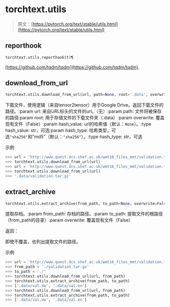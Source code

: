 # torchtext.utils

> 原文：[https://pytorch.org/text/stable/utils.html](https://pytorch.org/text/stable/utils.html)

## reporthook[](#reporthook "此标题的永久链接")

```py
torchtext.utils.reporthook(t)¶
```

[https://github.com/tqdm/tqdm](https://github.com/tqdm/tqdm).

## download_from_url[](#download-from-url "此标题的永久链接")

```py
torchtext.utils.download_from_url(url, path=None, root='.data', overwrite=False, hash_value=None, hash_type='sha256')¶
```

下载文件，使用逻辑（来自tensor2tensor）用于Google Drive。返回下载文件的路径。:param url: 来自URL标头的文件的url。（无）:param path: 文件将被保存的路径:param root: 用于存储文件的下载文件夹（.data）:param overwrite: 覆盖现有文件（False）:param hash_value: url的哈希值（默认：`None`）。:type hash_value: str，可选:param hash_type: 哈希类型，可选`"sha256"`和“md5”（默认：`"sha256"`）。:type hash_type: str，可选

示例

```py
>>> url = 'http://www.quest.dcs.shef.ac.uk/wmt16_files_mmt/validation.tar.gz'
>>> torchtext.utils.download_from_url(url)
>>> url = 'http://www.quest.dcs.shef.ac.uk/wmt16_files_mmt/validation.tar.gz'
>>> torchtext.utils.download_from_url(url)
>>> '.data/validation.tar.gz' 
```

## extract_archive[](#extract-archive "此标题的永久链接")

```py
torchtext.utils.extract_archive(from_path, to_path=None, overwrite=False)¶
```

提取存档。:param from_path: 存档的路径。:param to_path: 提取文件的根路径（from_path的目录）:param overwrite: 覆盖现有文件（False）

返回：

即使不覆盖，也列出提取文件的路径。

示例

```py
>>> url = 'http://www.quest.dcs.shef.ac.uk/wmt16_files_mmt/validation.tar.gz'
>>> from_path = './validation.tar.gz'
>>> to_path = './'
>>> torchtext.utils.download_from_url(url, from_path)
>>> torchtext.utils.extract_archive(from_path, to_path)
>>> ['.data/val.de', '.data/val.en']
>>> torchtext.utils.download_from_url(url, from_path)
>>> torchtext.utils.extract_archive(from_path, to_path)
>>> ['.data/val.de', '.data/val.en'] 
```
